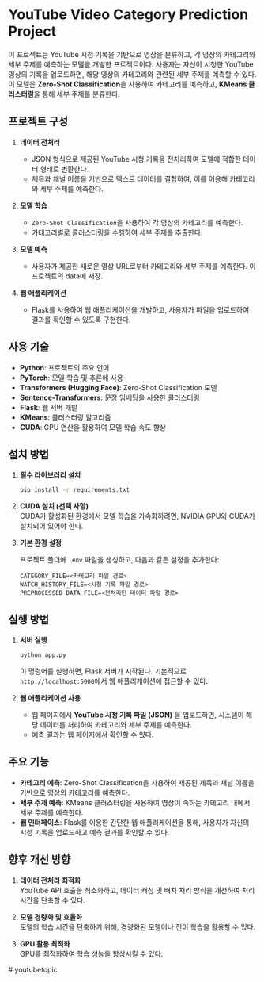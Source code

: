 # YouTube Video Category Prediction Project

이 프로젝트는 YouTube 시청 기록을 기반으로 영상을 분류하고, 각 영상의 카테고리와 세부 주제를 예측하는 모델을 개발한 프로젝트이다. 사용자는 자신이 시청한 YouTube 영상의 기록을 업로드하면, 해당 영상의 카테고리와 관련된 세부 주제를 예측할 수 있다. 이 모델은 **Zero-Shot Classification**을 사용하여 카테고리를 예측하고, **KMeans 클러스터링**을 통해 세부 주제를 분류한다.

## 프로젝트 구성

1. **데이터 전처리**  
   - JSON 형식으로 제공된 YouTube 시청 기록을 전처리하여 모델에 적합한 데이터 형태로 변환한다.
   - 제목과 채널 이름을 기반으로 텍스트 데이터를 결합하여, 이를 이용해 카테고리와 세부 주제를 예측한다.

2. **모델 학습**  
   - `Zero-Shot Classification`을 사용하여 각 영상의 카테고리를 예측한다.
   - 카테고리별로 클러스터링을 수행하여 세부 주제를 추출한다.

3. **모델 예측**  
   - 사용자가 제공한 새로운 영상 URL로부터 카테고리와 세부 주제를 예측한다.
    이 프로젝트의 data에 저장.

4. **웹 애플리케이션**  
   - Flask를 사용하여 웹 애플리케이션을 개발하고, 사용자가 파일을 업로드하여 결과를 확인할 수 있도록 구현한다.

## 사용 기술

- **Python**: 프로젝트의 주요 언어
- **PyTorch**: 모델 학습 및 추론에 사용
- **Transformers (Hugging Face)**: Zero-Shot Classification 모델
- **Sentence-Transformers**: 문장 임베딩을 사용한 클러스터링
- **Flask**: 웹 서버 개발
- **KMeans**: 클러스터링 알고리즘
- **CUDA**: GPU 연산을 활용하여 모델 학습 속도 향상

## 설치 방법

1. **필수 라이브러리 설치**

    ```bash
    pip install -r requirements.txt
    ```

2. **CUDA 설치 (선택 사항)**  
   CUDA가 활성화된 환경에서 모델 학습을 가속화하려면, NVIDIA GPU와 CUDA가 설치되어 있어야 한다.

3. **기본 환경 설정**

    프로젝트 폴더에 `.env` 파일을 생성하고, 다음과 같은 설정을 추가한다:

    ```
    CATEGORY_FILE=<카테고리 파일 경로>
    WATCH_HISTORY_FILE=<시청 기록 파일 경로>
    PREPROCESSED_DATA_FILE=<전처리된 데이터 파일 경로>
    ```

## 실행 방법

1. **서버 실행**

    ```bash
    python app.py
    ```

    이 명령어를 실행하면, Flask 서버가 시작된다. 기본적으로 `http://localhost:5000`에서 웹 애플리케이션에 접근할 수 있다.

2. **웹 애플리케이션 사용**  
   - 웹 페이지에서 **YouTube 시청 기록 파일 (JSON)** 을 업로드하면, 시스템이 해당 데이터를 처리하여 카테고리와 세부 주제를 예측한다.
   - 예측 결과는 웹 페이지에서 확인할 수 있다.

## 주요 기능

- **카테고리 예측**: Zero-Shot Classification을 사용하여 제공된 제목과 채널 이름을 기반으로 영상의 카테고리를 예측한다.
- **세부 주제 예측**: KMeans 클러스터링을 사용하여 영상이 속하는 카테고리 내에서 세부 주제를 예측한다.
- **웹 인터페이스**: Flask를 이용한 간단한 웹 애플리케이션을 통해, 사용자가 자신의 시청 기록을 업로드하고 예측 결과를 확인할 수 있다.

## 향후 개선 방향

1. **데이터 전처리 최적화**  
   YouTube API 호출을 최소화하고, 데이터 캐싱 및 배치 처리 방식을 개선하여 처리 시간을 단축할 수 있다.

2. **모델 경량화 및 효율화**  
   모델의 학습 시간을 단축하기 위해, 경량화된 모델이나 전이 학습을 활용할 수 있다.

3. **GPU 활용 최적화**  
   GPU를 최적화하여 학습 성능을 향상시킬 수 있다.



#   y o u t u b e t o p i c  
 